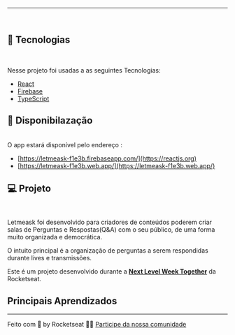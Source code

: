 - - - 
<br>

## 🧪 Tecnologias
<br/>

Nesse projeto foi usadas a as seguintes Tecnologias:

- [React](https://reactjs.org)
- [Firebase](https://firebase.google.com/)
- [TypeScript](https://www.typescriptlang.org/)

## 🚀 Disponibilazação
<br/>
O app estará disponível pelo endereço :

- [https://letmeask-f1e3b.firebaseapp.com/](https://reactjs.org)
- [https://letmeask-f1e3b.web.app/](https://letmeask-f1e3b.web.app/)


## 💻 Projeto
<br/>

Letmeask foi desenvolvido para criadores de conteúdos poderem criar salas de Perguntas e Respostas(Q&A) com o seu público, de uma forma muito organizada e democrática. 

O intuito principal é a organização de perguntas a serem respondidas durante lives e transmissões. 

Este é um projeto desenvolvido durante a **[Next Level Week Together](https://nextlevelweek.com/)** da Rocketseat.

## Principais Aprendizados

---

Feito com 💜 by Rocketseat 👋🏻 [Participe da nossa comunidade](https://discord.gg/gKUVrzrPrU)
